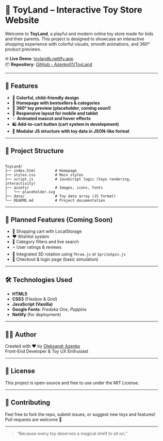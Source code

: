 # 🧸 ToyLand – Interactive Toy Store Website

Welcome to **ToyLand**, a playful and modern online toy store made for kids and their parents. This project is designed to showcase an interactive shopping experience with colorful visuals, smooth animations, and 360° product previews.

🌐 **Live Demo**: [toylandb.netlify.app](https://toylandb.netlify.app/)  
📦 **Repository**: [GitHub - Azenko01/ToyLand](https://github.com/Azenko01/ToyLand)

---

## 🎯 Features

- 🌈 **Colorful, child-friendly design**
- 🧸 **Homepage with bestsellers & categories**
- 🔄 **360° toy preview (placeholder, coming soon!)**
- 📱 **Responsive layout for mobile and tablet**
- ✨ **Animated mascot and hover effects**
- 🛍️ **Add-to-cart button (cart system in development)**
- 🧠 **Modular JS structure with toy data in JSON-like format**

---

## 📁 Project Structure

```

ToyLand/
├── index.html         # Homepage
├── styles.css         # Main styles
├── script.js          # JavaScript logic (toys rendering, interactivity)
├── assets/            # Images, icons, fonts
│   └── placeholder.svg
├── data/              # Toy data array (JS format)
└── README.md          # Project documentation

```

---

## 🧪 Planned Features (Coming Soon)

- 🛒 Shopping cart with LocalStorage
- ❤️ Wishlist system
- 🧭 Category filters and live search
- ⭐ User ratings & reviews
- 🔄 Integrated 3D rotation using `Three.js` or `SpriteSpin.js`
- 🔐 Checkout & login page (basic simulation)

---

## 🛠️ Technologies Used

- **HTML5**
- **CSS3** (Flexbox & Grid)
- **JavaScript (Vanilla)**
- **Google Fonts**: *Fredoka One*, *Poppins*
- **Netlify** (for deployment)

---

## 🧑‍💻 Author

Created with ❤️ by [Oleksandr Azenko](https://github.com/Azenko01)  
Front-End Developer & Toy UX Enthusiast

---

## 📜 License

This project is open-source and free to use under the MIT License.

---

## 🙌 Contributing

Feel free to fork the repo, submit issues, or suggest new toys and features!  
Pull requests are welcome 🚀

---

> “Because every toy deserves a magical shelf to sit on.”
